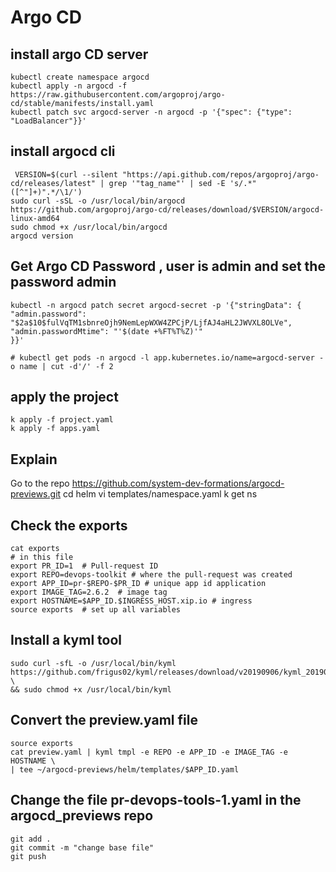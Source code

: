 # Argo CD

## install argo CD server
```shell script
kubectl create namespace argocd
kubectl apply -n argocd -f https://raw.githubusercontent.com/argoproj/argo-cd/stable/manifests/install.yaml
kubectl patch svc argocd-server -n argocd -p '{"spec": {"type": "LoadBalancer"}}'
```
## install argocd cli
```shell script
 VERSION=$(curl --silent "https://api.github.com/repos/argoproj/argo-cd/releases/latest" | grep '"tag_name"' | sed -E 's/.*"([^"]+)".*/\1/')
sudo curl -sSL -o /usr/local/bin/argocd https://github.com/argoproj/argo-cd/releases/download/$VERSION/argocd-linux-amd64
sudo chmod +x /usr/local/bin/argocd
argocd version 
```

## Get Argo CD Password , user is admin and set the password admin 
```shell
kubectl -n argocd patch secret argocd-secret -p '{"stringData": {
"admin.password": "$2a$10$fulVqTM1sbnreOjh9NemLepWXW4ZPCjP/LjfAJ4aHL2JWVXL8OLVe",
"admin.passwordMtime": "'$(date +%FT%T%Z)'"
}}'

# kubectl get pods -n argocd -l app.kubernetes.io/name=argocd-server -o name | cut -d'/' -f 2
```

## apply the project
```shell
k apply -f project.yaml
k apply -f apps.yaml
```
## Explain
Go to the repo  https://github.com/system-dev-formations/argocd-previews.git 
cd helm
vi templates/namespace.yaml
k get ns 

## Check the exports
```
cat exports
# in this file
export PR_ID=1  # Pull-request ID
export REPO=devops-toolkit # where the pull-request was created
export APP_ID=pr-$REPO-$PR_ID # unique app id application
export IMAGE_TAG=2.6.2  # image tag
export HOSTNAME=$APP_ID.$INGRESS_HOST.xip.io # ingress
source exports  # set up all variables
```
##  Install a  kyml tool
```shell
sudo curl -sfL -o /usr/local/bin/kyml https://github.com/frigus02/kyml/releases/download/v20190906/kyml_20190906_linux_amd64 \
&& sudo chmod +x /usr/local/bin/kyml
```
## Convert the preview.yaml file
```shell
source exports
cat preview.yaml | kyml tmpl -e REPO -e APP_ID -e IMAGE_TAG -e HOSTNAME \ 
| tee ~/argocd-previews/helm/templates/$APP_ID.yaml
```

## Change the file pr-devops-tools-1.yaml in the argocd_previews repo 
```shell
git add . 
git commit -m "change base file"
git push 
```


